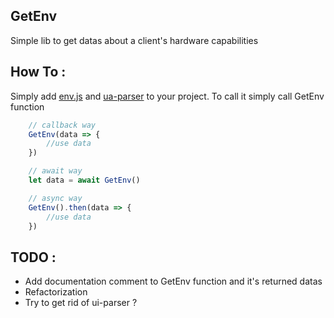 ## GetEnv

Simple lib to get datas about a client's hardware capabilities

## How To : 

Simply add [env.js](./env.js) and [ua-parser](./ua-parser.min.js) to your project.
To call it simply call GetEnv function

```js
    // callback way
    GetEnv(data => {
        //use data
    })

    // await way
    let data = await GetEnv()

    // async way
    GetEnv().then(data => {
        //use data
    })
```

## TODO : 

- Add documentation comment to GetEnv function and it's returned datas
- Refactorization
- Try to get rid of ui-parser ?